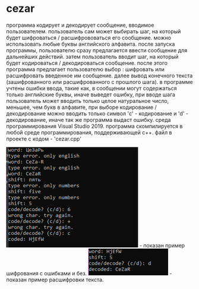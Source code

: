# cezar
программа кодирует и декодирует сообщение, вводимое пользователем.
пользователь сам может выбирать шаг, на который будет шифроваться / расшифрововаться его сообщение.
можно использовать любые буквы английского алфавита.
после запуска программы, пользователю сразу предлагается ввести сообщение для дальнейших действий.
затем пользователь вводит шаг, на который будет кодироваться / декодироваться сообщение.
после этого программа предлагает пользователю выбор : шифровать или расшифровать введенное им сообщение.
далее вывод конечного текста (зашифрованного или расшифрованного с прошлого шага).
в программе учтены ошибки ввода, такие как, в сообщении могут содержаться только английские буквы, иначе выведет ошибку, при вводе шага пользователь может вводить только целое натуральное число, меньшее, чем букв в алфавите, при выборе кодирование / декодирование можно вводить только символ 'c' - кодирование и 'd' - декодирование, иначе так же программа выдаст ошибку.
среда программирования Visual Studio 2019.
программа скомпилируется в любой среде программирования, поддерживающей c++.
файл в проекте с кодом - 'cezar.cpp'


![alt text](1.png "показан пример шифрования с ошибками и без") - показан пример шифрования с ошибками и без.
![alt text](2.png "показан пример расшифровки текста") - показан пример расшифровки текста.
